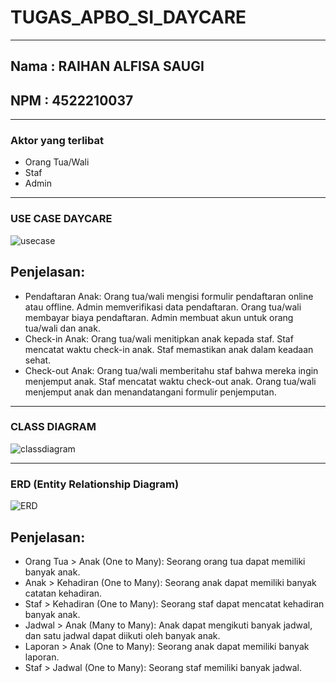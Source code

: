 # TUGAS_APBO_SI_DAYCARE
---
## Nama  : RAIHAN ALFISA SAUGI 
## NPM   : 4522210037
---
### Aktor yang terlibat
* Orang Tua/Wali
* Staf
* Admin
---

### USE CASE DAYCARE
![usecase](https://github.com/Nahiaar/TUGAS_APBO_DAYCARE/assets/145973260/00773754-5ced-41b9-8296-27bf22823500)

## Penjelasan:
* Pendaftaran Anak: Orang tua/wali mengisi formulir pendaftaran online atau offline. Admin memverifikasi data pendaftaran. Orang tua/wali membayar biaya pendaftaran. Admin membuat akun untuk orang tua/wali dan anak.
* Check-in Anak: Orang tua/wali menitipkan anak kepada staf. Staf mencatat waktu check-in anak. Staf memastikan anak dalam keadaan sehat.
* Check-out Anak: Orang tua/wali memberitahu staf bahwa mereka ingin menjemput anak. Staf mencatat waktu check-out anak. Orang tua/wali menjemput anak dan menandatangani formulir penjemputan.
---

### CLASS DIAGRAM
![classdiagram](https://github.com/Nahiaar/TUGAS_APBO_DAYCARE/assets/145973260/701b7d6b-4324-4a57-b7a4-e1fae7b92a42)

---

### ERD (Entity Relationship Diagram)
![ERD](https://github.com/Nahiaar/TUGAS_APBO_DAYCARE/assets/145973260/7cce08ff-7ce0-43d3-a8b7-db366eeaa06f)

## Penjelasan:
* Orang Tua > Anak (One to Many): Seorang orang tua dapat memiliki banyak anak.
* Anak > Kehadiran (One to Many): Seorang anak dapat memiliki banyak catatan kehadiran.
* Staf > Kehadiran (One to Many): Seorang staf dapat mencatat kehadiran banyak anak.
* Jadwal > Anak (Many to Many): Anak dapat mengikuti banyak jadwal, dan satu jadwal dapat diikuti oleh banyak anak.
* Laporan > Anak (One to Many): Seorang anak dapat memiliki banyak laporan.
* Staf > Jadwal (One to Many): Seorang staf memiliki banyak jadwal.
